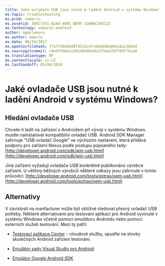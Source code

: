 ```yaml
---
title: Jaké ovladače USB jsou nutné k ladění Android v systému Windows?
ms.topic: troubleshooting
ms.prod: xamarin
ms.assetid: 36EC7341-A2A4-409C-BD4F-330BAC505123
ms.technology: xamarin-android
author: mgmclemore
ms.author: mamcle
ms.date: 06/19/2017
ms.openlocfilehash: 77a7f50ab9d8f351dcefcbbdd50e88e18a13645d
ms.sourcegitcommit: c9ebf456e1c6924956bedb13f4ea78ff09f7b1a0
ms.translationtype: MT
ms.contentlocale: cs-CZ
ms.lasthandoff: 05/04/2018
---
```

# <a name="what-usb-drivers-do-i-need-to-debug-android-on-windows"></a>Jaké ovladače USB jsou nutné k ladění Android v systému Windows?

## <a name="finding-usb-drivers"></a>Hledání ovladače USB

Chcete-li ladit na zařízení s Androidem při vývoji v systému Windows. musíte nainstalovat kompatibilní ovladač USB. Android SDK Manager zahrnuje "USB ovladač Google" ve výchozím nastavení, která přidává podporu pro zařízení Nexus podle postupu popsaného tady: [http://developer.android.com/sdk/win-usb.html](http://developer.android.com/sdk/win-usb.html)

Jiná zařízení vyžadují ovladače USB konkrétně publikováno výrobce zařízení. U většiny běžných výrobců některé odkazy jsou zahrnuté v tomto průvodci: [http://developer.android.com/tools/extras/oem-usb.html](http://developer.android.com/tools/extras/oem-usb.html)

## <a name="alternatives"></a>Alternativy

V závislosti na manfacturer může být obtížné sledovat přesný ovladač USB potřeby. Některé alternativami pro testování aplikací pro Android vyvinuté v systému Windows včetně pomocí emulátoru Androidu nebo pomocí externích služeb testování. Mezi ty patří:

- [Testovací aplikace Center](https://docs.microsoft.com/appcenter/test-cloud/) – cloudové služby, spusťte na stovky skutečných Android zařízení testování.

- [Emulátor sady Visual Studio pro Android](https://www.visualstudio.com/en-us/features/msft-android-emulator-vs.aspx)

- [Emulátor Google Android SDK](~/android/deploy-test/debugging/android-sdk-emulator/index.md)

